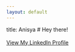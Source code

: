 ```yaml
---
layout: default
---
```

title: Anisya #
Hey there!
<br><br>
<a href="https://www.linkedin.com/in/anisya-weeteling-1b87151b4/"> View My LinkedIn Profile</a>
